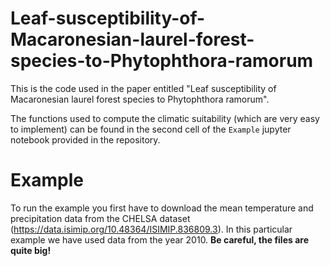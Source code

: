 # Leaf-susceptibility-of-Macaronesian-laurel-forest-species-to-Phytophthora-ramorum
This is the code used in the paper entitled "Leaf susceptibility of Macaronesian laurel forest species to Phytophthora ramorum".

The functions used to compute the climatic suitability (which are very easy to implement) can be found in the second cell of the `Example` jupyter notebook provided in the repository.

# Example

To run the example you first have to download the mean temperature and precipitation data from the CHELSA dataset (https://data.isimip.org/10.48364/ISIMIP.836809.3). In this particular example we have used data from the year 2010. **Be careful, the files are quite big!**
